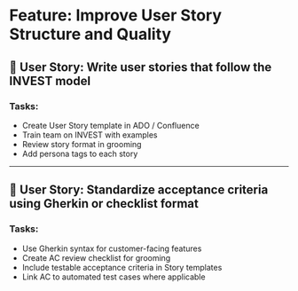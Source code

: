 # Feature: Improve User Story Structure and Quality

## 🧩 User Story: Write user stories that follow the INVEST model

### Tasks:
- Create User Story template in ADO / Confluence
- Train team on INVEST with examples
- Review story format in grooming
- Add persona tags to each story

---

## 🧩 User Story: Standardize acceptance criteria using Gherkin or checklist format

### Tasks:
- Use Gherkin syntax for customer-facing features
- Create AC review checklist for grooming
- Include testable acceptance criteria in Story templates
- Link AC to automated test cases where applicable